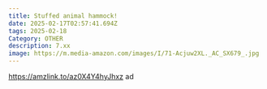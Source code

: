 ```yaml
---
title: Stuffed animal hammock!
date: 2025-02-17T02:57:41.694Z
tags: 2025-02-18
Category: OTHER
description: 7.xx
image: https://m.media-amazon.com/images/I/71-Acjuw2XL._AC_SX679_.jpg
---
```

https://amzlink.to/az0X4Y4hyJhxz   ad